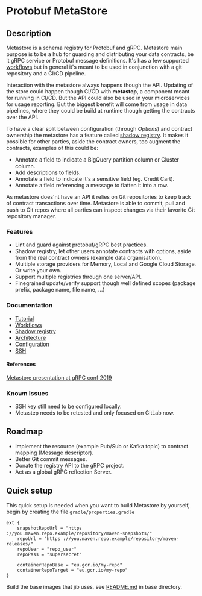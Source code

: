 # Protobuf MetaStore

## Description

Metastore is a schema registry for Protobuf and gRPC. Metastore main purpose is 
to be a hub for guarding and distributing your data contracts, be it gRPC service
or Protobuf message definitions. It's has a few supported 
[workflows](docs/workflows.md) but in general it's meant to be used in conjunction 
with a git repository and a CI/CD pipeline.

Interaction with the metastore always happens though the API. Updating of the store
could happen though CI/CD with **metastep**, a component meant for running in CI/CD.
But the API could also be used in your microservices for usage reporting. But the 
biggest benefit will come from usage in data pipelines, where they could be build
at runtime though getting the contracts over the API.

To have a clear split between configuration (through *Options*) and contract ownership
the metastore has a feature called [shadow registry](docs/shadow.md). It makes it 
possible for other parties, aside the contract owners, too augment the contracts, 
examples of this could be:

- Annotate a field to indicate a BigQuery partition column or Cluster column.
- Add descriptions to fields.
- Annotate a field to indicate it's a sensitive field (eg. Credit Cart).
- Annotate a field referencing a message to flatten it into a row.

As metastore does'nt have an API it relies on Git repositories to keep track of
contract transactions over time. Metastore is able to commit, pull and push to
Git repos where all parties can inspect changes via their favorite Git repository
manager. 

### Features

- Lint and guard against protobuf/gRPC best practices.
- Shadow registry, let other users annotate contracts with options, aside from the 
real contract owners (example data organisation).
- Multiple storage providers for Memory, Local and Google Cloud Storage. Or write 
your own.
- Support multiple registries through one server/API.
- Finegrained update/verify support though well defined scopes (package prefix, 
package name, file name, ...)

### Documentation

- [Tutorial](docs/tutorial.md)
- [Workflows](docs/workflows.md)
- [Shadow registry](docs/shadow.md)
- [Architecture](docs/architecture.md)
- [Configuration](docs/config.md)
- [SSH](docs/ssh.md)

#### References

[Metastore presentation at gRPC conf 2019](https://storage.googleapis.com/alex-van-boxel-public/metastore/metastore_presentation_grpcconf.pdf)

### Known Issues

- SSH key still need to be configured locally.
- Metastep needs to be retested and only focused on GitLab now.

## Roadmap

- Implement the resource (example Pub/Sub or Kafka topic) to contract mapping
(Message descriptor).
- Better Git commit messages.
- Donate the registry API to the gRPC project.
- Act as a global gRPC reflection Server.

## Quick setup

This quick setup is needed when you want to build Metastore by yourself, begin by
creating the file `gradle/properties.gradle`

```
ext {
    snapshotRepoUrl = "https ://you.maven.repo.example/repository/maven-snapshots/"
    repoUrl = "https ://you.maven.repo.example/repository/maven-releases/"
    repoUser = "repo_user"
    repoPass = "supersecret"

    containerRepoBase = "eu.gcr.io/my-repo"
    containerRepoTarget = "eu.gcr.io/my-repo"
}
```

Build the base images that jib uses, see [README.md](base/README.md) in base 
directory.
